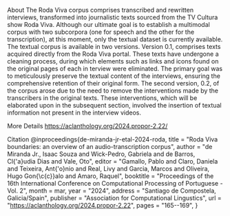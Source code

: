 About
The Roda Viva corpus comprises transcribed and rewritten interviews, transformed into journalistic texts sourced from the TV Cultura show Roda Viva. Although our ultimate goal is to establish a
multimodal corpus with two subcorpora (one for speech and the other for the transcription), at this moment, only the textual dataset is currently available. The textual corpus is available in two versions. 
Version 0.1, comprises texts acquired directly from the Roda Viva portal. These texts have undergone a cleaning process, during which elements such as links and icons found on the original pages of each in terview were eliminated. The primary goal was to meticulously preserve the textual content of the interviews, ensuring the comprehensive retention of their original form.
The second version, 0.2, of the corpus arose due to the need to remove the interventions made by the transcribers in the original texts. These interventions, which will be elaborated upon in the subsequent section, involved the insertion of textual information not present in the interview videos.


More Details
https://aclanthology.org/2024.propor-2.22/


Citation
@inproceedings{de-miranda-jr-etal-2024-roda,
    title = "Roda Viva boundaries: an overview of an audio-transcription corpus",
    author = "de Miranda Jr., Isaac Souza  and
      Wick-Pedro, Gabriela  and
      de Barros, Cl{\'a}udia Dias  and
      Vale, Oto",
    editor = "Gamallo, Pablo  and
      Claro, Daniela  and
      Teixeira, Ant{\'o}nio  and
      Real, Livy  and
      Garcia, Marcos  and
      Oliveira, Hugo Gon{\c{c}}alo  and
      Amaro, Raquel",
    booktitle = "Proceedings of the 16th International Conference on Computational Processing of Portuguese - Vol. 2",
    month = mar,
    year = "2024",
    address = "Santiago de Compostela, Galicia/Spain",
    publisher = "Association for Computational Lingustics",
    url = "https://aclanthology.org/2024.propor-2.22",
    pages = "165--169",
}
